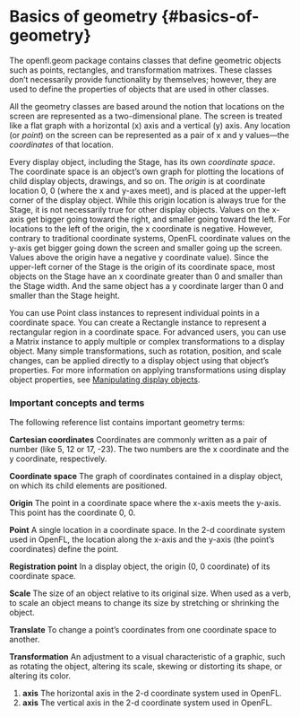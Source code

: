 # Basics of geometry {#basics-of-geometry}

The openfl.geom package contains classes that define geometric objects such as points, rectangles, and transformation matrixes. These classes don’t necessarily provide functionality by themselves; however, they are used to define the properties of objects that are used in other classes.

All the geometry classes are based around the notion that locations on the screen are represented as a two-dimensional plane. The screen is treated like a flat graph with a horizontal (x) axis and a vertical (y) axis. Any location (or _point_) on the screen can be represented as a pair of x and y values—the _coordinates_ of that location.

Every display object, including the Stage, has its own _coordinate space_. The coordinate space is an object’s own graph for plotting the locations of child display objects, drawings, and so on. The _origin_ is at coordinate location 0, 0 (where the x and y-axes meet), and is placed at the upper-left corner of the display object. While this origin location is always true for the Stage, it is not necessarily true for other display objects. Values on the x-axis get bigger going toward the right, and smaller going toward the left. For locations to the left of the origin, the x coordinate is negative. However, contrary to traditional coordinate systems, OpenFL coordinate values on the y-axis get bigger going down the screen and smaller going up the screen. Values above the origin have a negative y coordinate value). Since the upper-left corner of the Stage is the origin of its coordinate space, most objects on the Stage have an x coordinate greater than 0 and smaller than the Stage width. And the same object has a y coordinate larger than 0 and smaller than the Stage height.

You can use Point class instances to represent individual points in a coordinate space. You can create a Rectangle instance to represent a rectangular region in a coordinate space. For advanced users, you can use a Matrix instance to apply multiple or complex transformations to a display object. Many simple transformations, such as rotation, position, and scale changes, can be applied directly to a display object using that object’s properties. For more information on applying transformations using display object properties, see [Manipulating display objects](../display-programming/manipulating-display-objects/README.md).

### Important concepts and terms

The following reference list contains important geometry terms:

**Cartesian coordinates** Coordinates are commonly written as a pair of number (like 5, 12 or 17, -23). The two numbers are the x coordinate and the y coordinate, respectively.

**Coordinate space** The graph of coordinates contained in a display object, on which its child elements are positioned.

**Origin** The point in a coordinate space where the x-axis meets the y-axis. This point has the coordinate 0, 0.

**Point** A single location in a coordinate space. In the 2-d coordinate system used in OpenFL, the location along the x-axis and the y-axis (the point’s coordinates) define the point.

**Registration point** In a display object, the origin (0, 0 coordinate) of its coordinate space.

**Scale** The size of an object relative to its original size. When used as a verb, to scale an object means to change its size by stretching or shrinking the object.

**Translate** To change a point’s coordinates from one coordinate space to another.

**Transformation** An adjustment to a visual characteristic of a graphic, such as rotating the object, altering its scale, skewing or distorting its shape, or altering its color.

1.  **axis** The horizontal axis in the 2-d coordinate system used in OpenFL.
2.  **axis** The vertical axis in the 2-d coordinate system used in OpenFL.